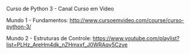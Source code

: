 Curso de Python 3 - Canal Curso em Vídeo

Mundo 1 - Fundamentos: http://www.cursoemvideo.com/course/curso-python-3/

Mundo 2 - Estruturas de Controle: https://www.youtube.com/playlist?list=PLHz_AreHm4dk_nZHmxxf_J0WRAqy5Czye
